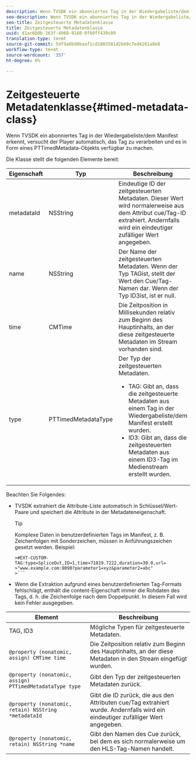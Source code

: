 ```yaml
---
description: Wenn TVSDK ein abonniertes Tag in der Wiedergabeliste/dem Manifest erkennt, versucht der Player automatisch, das Tag zu verarbeiten und es in Form eines PTTimedMetadata-Objekts verfügbar zu machen.
seo-description: Wenn TVSDK ein abonniertes Tag in der Wiedergabeliste/dem Manifest erkennt, versucht der Player automatisch, das Tag zu verarbeiten und es in Form eines PTTimedMetadata-Objekts verfügbar zu machen.
seo-title: Zeitgesteuerte Metadatenklasse
title: Zeitgesteuerte Metadatenklasse
uuid: d1ac6b0b-163f-4968-9160-0f60ff439c09
translation-type: tm+mt
source-git-commit: 5df9a8b98baaf1cd1803581d2b60c7ed4261a0e8
workflow-type: tm+mt
source-wordcount: '357'
ht-degree: 0%

---
```



# Zeitgesteuerte Metadatenklasse{#timed-metadata-class}

Wenn TVSDK ein abonniertes Tag in der Wiedergabeliste/dem Manifest erkennt, versucht der Player automatisch, das Tag zu verarbeiten und es in Form eines PTTimedMetadata-Objekts verfügbar zu machen.

Die Klasse stellt die folgenden Elemente bereit:

<table id="table_FFC56AC5B1E04DA99C9309C0223ABA90"> 
 <thead> 
  <tr> 
   <th colname="col1" class="entry"> Eigenschaft </th> 
   <th colname="col02" class="entry"> Typ </th> 
   <th colname="col2" class="entry"> Beschreibung </th> 
  </tr>
 </thead>
 <tbody> 
  <tr> 
   <td colname="col1"> <span class="codeph"> metadataId</span> </td> 
   <td colname="col02"><span class="codeph"> NSString</span> </td> 
   <td colname="col2"> Eindeutige ID der zeitgesteuerten Metadaten. Dieser Wert wird normalerweise aus dem Attribut cue/Tag-ID extrahiert. Andernfalls wird ein eindeutiger zufälliger Wert angegeben. </td> 
  </tr> 
  <tr> 
   <td colname="col1"><span class="codeph"> name</span> </td> 
   <td colname="col02"><span class="codeph"> NSString</span></td> 
   <td colname="col2"> Der Name der zeitgesteuerten Metadaten. Wenn der Typ <span class="codeph"> TAG</span>ist, stellt der Wert den Cue/Tag-Namen dar. Wenn der Typ <span class="codeph"> ID3</span>ist, ist er null. </td> 
  </tr> 
  <tr> 
   <td colname="col1"><span class="codeph"> time</span> </td> 
   <td colname="col02"><span class="codeph"> CMTime</span></td> 
   <td colname="col2"> Die Zeitposition in Millisekunden relativ zum Beginn des Hauptinhalts, an der diese zeitgesteuerte Metadaten im Stream vorhanden sind. </td> 
  </tr> 
  <tr> 
   <td colname="col1"><span class="codeph"> type</span> </td> 
   <td colname="col02"> <span class="codeph"> PTTimedMetadataType</span></td> 
   <td colname="col2">Der Typ der zeitgesteuerten Metadaten. 
    <ul id="ul_70FBFB33E9F846D8B38592560CCE9560"> 
     <li id="li_739D30561BFB4D9B97DF212E4880BA2C">TAG: Gibt an, dass die zeitgesteuerte Metadaten aus einem Tag in der Wiedergabeliste/dem Manifest erstellt wurden. </li> 
     <li id="li_E785E1DEF1CC4D9DBE7764E5D05EFAFC">ID3: Gibt an, dass die zeitgesteuerten Metadaten aus einem ID3-Tag im Medienstream erstellt wurden. </li> 
    </ul> </td> 
  </tr> 
 </tbody> 
</table>

<!--<a id="section_737CC47997F74F80A3C5C6171ADE120E"></a>-->

Beachten Sie Folgendes:

* TVSDK extrahiert die Attribute-Liste automatisch in Schlüssel/Wert-Paare und speichert die Attribute in der Metadateneigenschaft.

   >[!TIP]
   >
   >Komplexe Daten in benutzerdefinierten Tags im Manifest, z. B. Zeichenfolgen mit Sonderzeichen, müssen in Anführungszeichen gesetzt werden. Beispiel:
   >
   >
   ```
   >#EXT-CUSTOM-TAG:type=SpliceOut,ID=1,time=71819.7222,duration=30.0,url=
   >"www.example.com:8090?parameter1=xyz&parameter2=abc"
   >```

* Wenn die Extraktion aufgrund eines benutzerdefinierten Tag-Formats fehlschlägt, enthält die content-Eigenschaft immer die Rohdaten des Tags, d. h. die Zeichenfolge nach dem Doppelpunkt. In diesem Fall wird kein Fehler ausgegeben.

| Element | Beschreibung |
|---|---|
| TAG, ID3 | Mögliche Typen für zeitgesteuerte Metadaten. |
| `@property (nonatomic, assign) CMTime time` | Die Zeitposition relativ zum Beginn des Hauptinhalts, an der diese Metadaten in den Stream eingefügt wurden. |
| `@property (nonatomic, assign) PTTimedMetadataType type` | Gibt den Typ der zeitgesteuerten Metadaten zurück. |
| `@property (nonatomic, retain) NSString *metadataId` | Gibt die ID zurück, die aus den Attributen cue/Tag extrahiert wurde. Andernfalls wird ein eindeutiger zufälliger Wert angegeben. |
| `@property (nonatomic, retain) NSString *name` | Gibt den Namen des Cue zurück, bei dem es sich normalerweise um den HLS-Tag-Namen handelt. |


